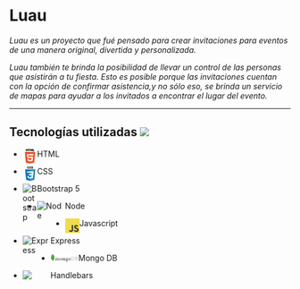 # Luau 
_Luau es un proyecto que fué pensado para crear invitaciones para eventos de una manera original, divertida y personalizada._

_Luau también te brinda la posibilidad de llevar un control de las personas que asistirán a tu fiesta. Esto es posible porque las invitaciones cuentan con la opción de confirmar asistencia,y no sólo eso, se brinda un servicio de mapas para ayudar a los invitados a encontrar el lugar del evento._

---
## Tecnologías utilizadas <img src="https://media.giphy.com/media/WUlplcMpOCEmTGBtBW/giphy.gif" width="60">

 - HTML <img align="left" alt="HTML5" width="26px" src="https://raw.githubusercontent.com/github/explore/80688e429a7d4ef2fca1e82350fe8e3517d3494d/topics/html/html.png" />
 
- CSS <img align="left" alt="CSS3" width="26px" src="https://raw.githubusercontent.com/github/explore/80688e429a7d4ef2fca1e82350fe8e3517d3494d/topics/css/css.png" />

- Bootstrap 5 <img align="left" alt="Bootstrap" width="26px" src="https://blog.baehost.com/wp-content/uploads/2017/12/bootstrap.png" />

- Node <img align="left" alt="Node" width="50px" src="https://www.kindpng.com/picc/m/698-6987964_built-on-node-node-js-icon-png-transparent.png" />

- Javascript <img align="left" alt="JavaScript" width="26px" src="https://raw.githubusercontent.com/github/explore/80688e429a7d4ef2fca1e82350fe8e3517d3494d/topics/javascript/javascript.png" />

- Express <img align="left" alt="Express" width="50px" src="https://e7.pngegg.com/pngimages/545/451/png-clipart-node-js-express-js-javascript-solution-stack-web-application-others-angle-text.png" />

- Mongo DB <img align="left" alt="MongoDB" width="50px" src="./public/imagenes/mongodb.png" />

- Handlebars <img align="left" alr="Handlebars" width="50px" src="https://i0.wp.com/blog.fossasia.org/wp-content/uploads/2017/07/handlebars-js.png?fit=500%2C500&ssl=1" />
